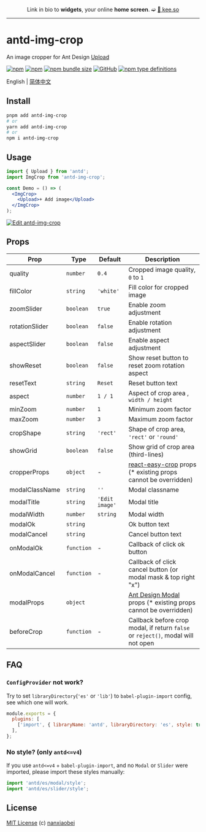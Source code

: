 <div align="center">

Link in bio to **widgets**,
your online **home screen**. ➫ [🔗 kee.so](https://kee.so/)

</div>

---

# antd-img-crop

An image cropper for Ant Design [Upload](https://ant.design/components/upload/)

[![npm](https://img.shields.io/npm/v/antd-img-crop.svg?style=flat-square)](https://www.npmjs.com/package/antd-img-crop)
[![npm](https://img.shields.io/npm/dt/antd-img-crop?style=flat-square)](https://www.npmtrends.com/antd-img-crop)
[![npm bundle size](https://img.shields.io/bundlephobia/minzip/antd-img-crop?style=flat-square)](https://bundlephobia.com/result?p=antd-img-crop)
[![GitHub](https://img.shields.io/github/license/nanxiaobei/antd-img-crop?style=flat-square)](https://github.com/nanxiaobei/antd-img-crop/blob/main/LICENSE)
[![npm type definitions](https://img.shields.io/npm/types/typescript?style=flat-square)](https://github.com/nanxiaobei/antd-img-crop/blob/main/src/types.ts)

English | [简体中文](./README.zh-CN.md)

## Install

```sh
pnpm add antd-img-crop
# or
yarn add antd-img-crop
# or
npm i antd-img-crop
```

## Usage

```jsx harmony
import { Upload } from 'antd';
import ImgCrop from 'antd-img-crop';

const Demo = () => (
  <ImgCrop>
    <Upload>+ Add image</Upload>
  </ImgCrop>
);
```

[![Edit antd-img-crop](https://codesandbox.io/static/img/play-codesandbox.svg)](https://codesandbox.io/p/sandbox/antd-img-crop-5x4j3r)

## Props

| Prop           | Type       | Default        | Description                                                                      |
| -------------- | ---------- | -------------- | -------------------------------------------------------------------------------- |
| quality        | `number`   | `0.4`          | Cropped image quality, `0` to `1`                                                |
| fillColor      | `string`   | `'white'`      | Fill color for cropped image                                                     |
| zoomSlider     | `boolean`  | `true`         | Enable zoom adjustment                                                           |
| rotationSlider | `boolean`  | `false`        | Enable rotation adjustment                                                       |
| aspectSlider   | `boolean`  | `false`        | Enable aspect adjustment                                                         |
| showReset      | `boolean`  | `false`        | Show reset button to reset zoom rotation aspect                                  |
| resetText      | `string`   | `Reset`        | Reset button text                                                                |
| aspect         | `number`   | `1 / 1`        | Aspect of crop area , `width / height`                                           |
| minZoom        | `number`   | `1`            | Minimum zoom factor                                                              |
| maxZoom        | `number`   | `3`            | Maximum zoom factor                                                              |
| cropShape      | `string`   | `'rect'`       | Shape of crop area, `'rect'` or `'round'`                                        |
| showGrid       | `boolean`  | `false`        | Show grid of crop area (third-lines)                                             |
| cropperProps   | `object`   | -              | [react-easy-crop] props (\* existing props cannot be overridden)                 |
| modalClassName | `string`   | `''`           | Modal classname                                                                  |
| modalTitle     | `string`   | `'Edit image'` | Modal title                                                                      |
| modalWidth     | `number`   | `string`       | Modal width                                                                      |
| modalOk        | `string`   |                | Ok button text                                                                   |
| modalCancel    | `string`   |                | Cancel button text                                                               |
| onModalOk      | `function` | -              | Callback of click ok button                                                      |
| onModalCancel  | `function` | -              | Callback of click cancel button (or modal mask & top right "x")                  |
| modalProps     | `object`   |                | [Ant Design Modal] props (\* existing props cannot be overridden)                |
| beforeCrop     | `function` | -              | Callback before crop modal, if return `false` or `reject()`, modal will not open |

## FAQ

### `ConfigProvider` not work?

Try to set `libraryDirectory`(`'es'` or `'lib'`) to `babel-plugin-import` config, see which one will work.

```js
module.exports = {
  plugins: [
    ['import', { libraryName: 'antd', libraryDirectory: 'es', style: true }],
  ],
};
```

### No style? (only `antd<=v4`)

If you use `antd<=v4` + `babel-plugin-import`, and no `Modal` or `Slider` were imported, please import these styles manually:

```js
import 'antd/es/modal/style';
import 'antd/es/slider/style';
```

## License

[MIT License](https://github.com/nanxiaobei/antd-img-crop/blob/main/LICENSE) (c) [nanxiaobei](https://lee.so/)

[react-easy-crop]: https://github.com/ValentinH/react-easy-crop#props
[Ant Design Modal]: https://ant.design/components/modal#api
